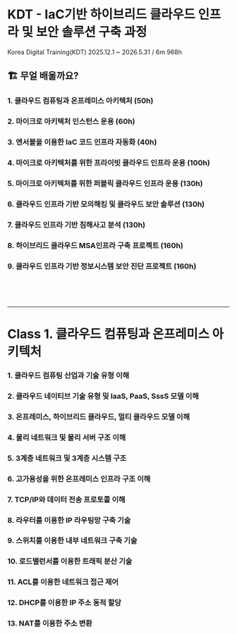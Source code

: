 # KDT - IaC기반 하이브리드 클라우드 인프라 및 보안 솔루션 구축 과정 
Korea Digital Training(KDT)
2025.12.1  ~ 2026.5.31 / 6m 968h


## 🏗️ 무얼 배울까요?

### 1. 클라우드 컴퓨팅과 온프레미스 아키텍처                   (50h)

### 2. 마이크로 아키텍처 인스턴스 운용                         (60h)

### 3. 앤서블을 이용한 IaC 코드 인프라 자동화                  (40h)

### 4. 마이크로 아키텍처를 위한 프라이빗 클라우드 인프라 운용  (100h)

### 5. 마이크로 아키텍처를 위한 퍼블릭 클라우드 인프라 운용    (130h)

### 6. 클라우드 인프라 기반 모의해킹 및 클라우드 보안 솔루션   (130h)

### 7. 클라우드 인프라 기반 침해사고 분석                       (130h)

### 8. 하이브리드 클라우드 MSA인프라 구축 프로젝트             (160h)

### 9. 클라우드 인프라 기반 정보시스템 보안 진단 프로젝트      (160h)  


<br>
<br>
<br>
    


---

# Class 1.  클라우드 컴퓨팅과 온프레미스 아키텍처




### 1. 클라우드 컴퓨팅 산업과 기술 유형 이해

### 2. 클라우드 네이티브 기술 유형 및 IaaS, PaaS, SssS 모델 이해

### 3. 온프레미스, 하이브리드 클라우드, 멀티 클라우드 모델 이해

### 4. 물리 네트워크 및 물리 서버 구조 이해

### 5. 3계층 네트워크 및 3계층 시스템 구조

### 6. 고가용성을 위한 온프레미스 인프라 구조 이해

### 7. TCP/IP와 데이터 전송 프로토콜 이해

### 8. 라우터를 이용한 IP 라우팅망 구축 기술

### 9. 스위치를 이용한 내부 네트워크 구축 기술

### 10. 로드밸런서를 이용한 트래픽 분산 기술

### 11. ACL를 이용한 네트워크 접근 제어

### 12. DHCP를 이용한 IP 주소 동적 할당

### 13. NAT를 이용한 주소 변환
